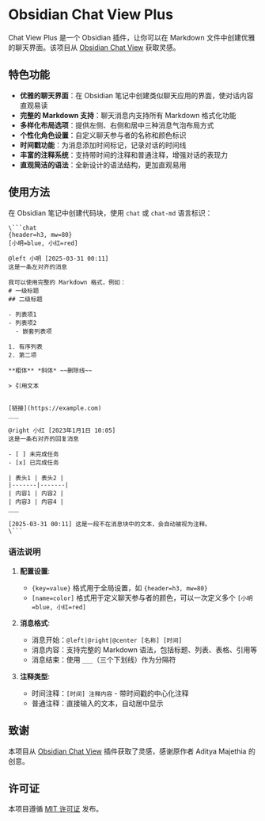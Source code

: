 # Obsidian Chat View Plus

Chat View Plus 是一个 Obsidian 插件，让你可以在 Markdown 文件中创建优雅的聊天界面。该项目从 [Obsidian Chat View](https://github.com/adifyr/obsidian-chat-view) 获取灵感。

## 特色功能

- **优雅的聊天界面**：在 Obsidian 笔记中创建类似聊天应用的界面，使对话内容直观易读
- **完整的 Markdown 支持**：聊天消息内支持所有 Markdown 格式化功能
- **多样化布局选项**：提供左侧、右侧和居中三种消息气泡布局方式
- **个性化角色设置**：自定义聊天参与者的名称和颜色标识
- **时间戳功能**：为消息添加时间标记，记录对话的时间线
- **丰富的注释系统**：支持带时间的注释和普通注释，增强对话的表现力
- **直观简洁的语法**：全新设计的语法结构，更加直观易用

## 使用方法

在 Obsidian 笔记中创建代码块，使用 `chat` 或 `chat-md` 语言标识：

```
\```chat
{header=h3, mw=80}
[小明=blue, 小红=red]

@left 小明 [2025-03-31 00:11]
这是一条左对齐的消息

我可以使用完整的 Markdown 格式，例如：
# 一级标题
## 二级标题

- 列表项1
- 列表项2
  - 嵌套列表项

1. 有序列表
2. 第二项

**粗体** *斜体* ~~删除线~~

> 引用文本


[链接](https://example.com)
___

@right 小红 [2023年1月1日 10:05]
这是一条右对齐的回复消息

- [ ] 未完成任务
- [x] 已完成任务

| 表头1 | 表头2 |
|-------|-------|
| 内容1 | 内容2 |
| 内容3 | 内容4 |
___

[2025-03-31 00:11] 这是一段不在消息块中的文本，会自动被视为注释。
\```
```

### 语法说明

1. **配置设置**:
   - `{key=value}` 格式用于全局设置，如 `{header=h3, mw=80}`
   - `[name=color]` 格式用于定义聊天参与者的颜色，可以一次定义多个 `[小明=blue, 小红=red]`

2. **消息格式**:
   - 消息开始：`@left|@right|@center [名称] [时间]`
   - 消息内容：支持完整的 Markdown 语法，包括标题、列表、表格、引用等
   - 消息结束：使用 `___`（三个下划线）作为分隔符

3. **注释类型**:
   - 时间注释：`[时间] 注释内容` - 带时间戳的中心化注释
   - 普通注释：直接输入的文本，自动居中显示

## 致谢

本项目从 [Obsidian Chat View](https://github.com/adifyr/obsidian-chat-view) 插件获取了灵感，感谢原作者 Aditya Majethia 的创意。

## 许可证

本项目遵循 [MIT 许可证](LICENSE) 发布。 